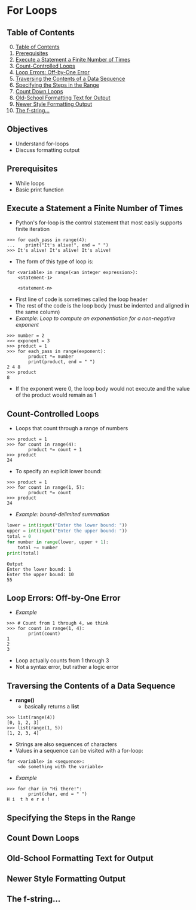 # For Loops

## Table of Contents
0. [Table of Contents](#table-of-contents)
1. [Prerequisites](#prerequisites)
2. [Execute a Statement a Finite Number of Times](#execute-a-statement-a-finite-number-of-times)
3. [Count-Controlled Loops](#count-controlled-loops)
4. [Loop Errors: Off-by-One Error](#loop-errors-off-by-one-error)
5. [Traversing the Contents of a Data Sequence](#traversing-the-contents-of-a-data-sequence)
6. [Specifying the Steps in the Range](#specifying-the-steps-in-the-range)
7. [Count Down Loops](#count-down-loops)
8. [Old-School Formatting Text for Output](#old-school-formatting-text-for-output)
9. [Newer Style Formatting Output](#newer-style-formatting-output)
10. [The f-string...](#the-f-string)

## Objectives

- Understand for-loops
- Discuss formatting output

## Prerequisites

- While loops
- Basic print function

## Execute a Statement a Finite Number of Times

- Python's for-loop is the control statement that most easily supports finite iteration
```shell
>>> for each_pass in range(4):
...    print("It's alive!", end = " ")
>>> It's alive! It's alive! It's alive!
```
- The form of this type of loop is:
```text
for <variable> in range(<an integer expression>):
    <statement-1>

    <statement-n>
```
- First line of code is sometimes called the loop header
- The rest of the code is the loop body (must be indented and aligned in the same column)
- *Example: Loop to compute an exponentiation for a non-negative exponent*
```shell
>>> number = 2
>>> exponent = 3
>>> product = 1
>>> for each_pass in range(exponent):
        product *= number
        print(product, end = " ")
2 4 8
>>> product
8
```
- If the exponent were 0, the loop body would not execute and the value of the product would remain as 1

## Count-Controlled Loops

- Loops that count through a range of numbers
```shell
>>> product = 1
>>> for count in range(4):
        product *= count + 1
>>> product
24
```
- To specify an explicit lower bound:
```shell
>>> product = 1
>>> for count in range(1, 5):
        product *= count
>>> product
24
```
- *Example: bound-delimited summation*
```python
lower = int(input("Enter the lower bound: "))
upper = int(input("Enter the upper bound: "))
total = 0
for number in range(lower, upper + 1):
    total += number
print(total)
```
```text
Output 
Enter the lower bound: 1
Enter the upper bound: 10
55
```

## Loop Errors: Off-by-One Error

- *Example*
```shell
>>> # Count from 1 through 4, we think
>>> for count in range(1, 4):
        print(count)
1
2
3
```
- Loop actually counts from 1 through 3
- Not a syntax error, but rather a logic error

## Traversing the Contents of a Data Sequence

- **range()**
    - basically returns a **list**
```shell
>>> list(range(4))
[0, 1, 2, 3]
>>> list(range(1, 5))
[1, 2, 3, 4]
```
- Strings are also sequences of characters
- Values in a sequence can be visited with a for-loop:
```text
for <variable> in <sequence>:
    <do something with the variable>
```
- *Example*
```shell
>>> for char in "Hi there!":
        print(char, end = " ")
H i  t h e r e !
```

## Specifying the Steps in the Range

## Count Down Loops

## Old-School Formatting Text for Output

## Newer Style Formatting Output

## The f-string...